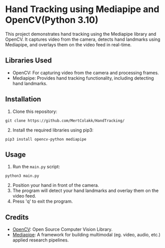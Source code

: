 # Hand Tracking using Mediapipe and OpenCV(Python 3.10)

This project demonstrates hand tracking using the Mediapipe library and OpenCV. It captures video from the camera, detects hand landmarks using Mediapipe, and overlays them on the video feed in real-time.

## Libraries Used
- OpenCV: For capturing video from the camera and processing frames.
- Mediapipe: Provides hand tracking functionality, including detecting hand landmarks.

## Installation
1. Clone this repository:
```
git clone https://github.com/MertColakk/HandTracking/
```
2. Install the required libraries using pip3:
```
pip3 install opencv-python mediapipe
```

## Usage
1. Run the `main.py` script:
```
python3 main.py
```
2. Position your hand in front of the camera.
3. The program will detect your hand landmarks and overlay them on the video feed.
4. Press 'q' to exit the program.

## Credits
- [OpenCV](https://opencv.org/): Open Source Computer Vision Library.
- [Mediapipe](https://mediapipe.dev/): A framework for building multimodal (eg. video, audio, etc.) applied research pipelines.
